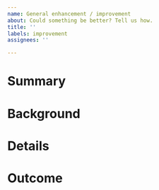 ```yaml
---
name: General enhancement / improvement
about: Could something be better? Tell us how.
title: ''
labels: improvement
assignees: ''

---
```


# Summary

<!-- Replace this line with a **one-sentence summary** of your suggestion. -->


# Background

<!-- Replace this line with 2-5 sentences to help us understand your suggestion. This helps us understand the "why" of your suggestion. Explain how your suggestion makes things better or how it is useful. -->


# Details

<!-- Replace this line with 2-5 sentences on what work is necessary for your suggestion. This helps us understand the "how" of your request. Explain specific details like hardware resources, software versions, or other info for the reviewer. -->


# Outcome

<!-- Replace this line with a **one-sentence summary** of the expected outcome or impact if this suggestion is completed. -->
